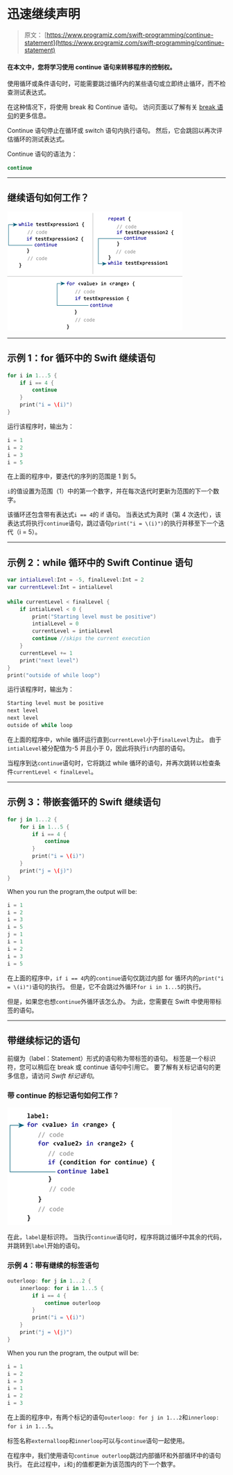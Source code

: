 # 迅速继续声明

> 原文： [https://www.programiz.com/swift-programming/continue-statement](https://www.programiz.com/swift-programming/continue-statement)

#### 在本文中，您将学习使用 continue 语句来转移程序的控制权。

使用循环或条件语句时，可能需要跳过循环内的某些语句或立即终止循环，而不检查测试表达式。

在这种情况下，将使用 break 和 Continue 语句。 访问页面以了解有关 [break 语句](/swift-programming/break-statement "Swift break statement")的更多信息。

Continue 语句停止在循环或 switch 语句内执行语句。 然后，它会跳回以再次评估循环的测试表达式。

Continue 语句的语法为：

```swift
continue
```

* * *

## 继续语句如何工作？

![Swif continue statement](img/53b50742cc33de7059f81299958d0c78.png "How Swif continue statement works?")

* * *

## 示例 1：for 循环中的 Swift 继续语句

```swift
for i in 1...5 {
    if i == 4 {
        continue
    }
    print("i = \(i)")
} 
```

运行该程序时，输出为：

```swift
i = 1
i = 2
i = 3
i = 5 
```

在上面的程序中，要迭代的序列的范围是 1 到 5。

`i`的值设置为范围（1）中的第一个数字，并在每次迭代时更新为范围的下一个数字。

该循环还包含带有表达式`i == 4`的 if 语句。 当表达式为真时（第 4 次迭代），该表达式将执行`continue`语句，跳过语句`print("i = \(i)")`的执行并移至下一个迭代（i = 5）。

* * *

## 示例 2：while 循环中的 Swift Continue 语句

```swift
var intialLevel:Int = -5, finalLevel:Int = 2
var currentLevel:Int = intialLevel

while currentLevel < finalLevel {
    if intialLevel < 0 {
        print("Starting level must be positive")
        intialLevel = 0
        currentLevel = intialLevel
        continue //skips the current execution
    }
    currentLevel += 1
    print("next level")
}
print("outside of while loop") 
```

运行该程序时，输出为：

```swift
Starting level must be positive
next level
next level
outside of while loop 
```

在上面的程序中，while 循环运行直到`currentLevel`小于`finalLevel`为止。 由于`intialLevel`被分配值为-5 并且小于 0，因此将执行`if`内部的语句。

当程序到达`continue`语句时，它将跳过 while 循环的语句，并再次跳转以检查条件`currentLevel < finalLevel`。

* * *

## 示例 3：带嵌套循环的 Swift 继续语句

```swift
for j in 1...2 {
    for i in 1...5 {
        if i == 4 {
            continue
        }
        print("i = \(i)")
    }
    print("j = \(j)")
} 
```

When you run the program,the output will be:

```swift
i = 1
i = 2
i = 3
i = 5
j = 1
i = 1
i = 2
i = 3
i = 5 
```

在上面的程序中，`if i == 4`内的`continue`语句仅跳过内部 for 循环内的`print("i = \(i)")`语句的执行。 但是，它不会跳过外循环`for i in 1...5`的执行。

但是，如果您也想`continue`外循环该怎么办。 为此，您需要在 Swift 中使用带标签的语句。

* * *

## 带继续标记的语句

前缀为（label：Statement）形式的语句称为带标签的语句。 标签是一个标识符，您可以稍后在 break 或 continue 语句中引用它。 要了解有关标记语句的更多信息，请访问 *Swift 标记语句*。

### 带 continue 的标记语句如何工作？

![Swift labeled statement with continue](img/b54f02ec7f4a68b1da120c7861967f48.png "How Swift labeled statement with continue works?")

在此，`label`是标识符。 当执行`continue`语句时，程序将跳过循环中其余的代码，并跳转到`label`开始的语句。

### 示例 4：带有继续的标签语句

```swift
outerloop: for j in 1...2 {
    innerloop: for i in 1...5 {
        if i == 4 {
            continue outerloop
        }
        print("i = \(i)")
    }
    print("j = \(j)")
} 
```

When you run the program, the output will be:

```swift
i = 1
i = 2
i = 3
i = 1
i = 2
i = 3 
```

在上面的程序中，有两个标记的语句`outerloop: for j in 1...2`和`innerloop: for i in 1...5`。

标签名称`externalloop`和`innerloop`可以与`continue`语句一起使用。

在程序中，我们使用语句`continue outerloop`跳过内部循环和外部循环中的语句执行。 在此过程中，`i`和`j`的值都更新为该范围内的下一个数字。